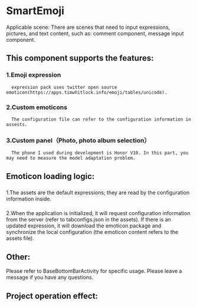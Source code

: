 # SmartEmoji
   Applicable scene: There are scenes that need to input expressions, pictures, and text content, such as: comment component, message input component.
   
## This component supports the features:
### 1.Emoji expression 
      expression pack uses twitter open source emoticon(https://apps.timwhitlock.info/emoji/tables/unicode).
### 2.Custom emoticons
      The configuration file can refer to the configuration information in assests.
### 3.Custom panel（Photo, photo album selection）
      The phone I used during development is Honor V10. In this part, you may need to measure the model adaptation problem.
    
## Emoticon loading logic:
###
   1.The assets are the default expressions; they are read by the configuration information inside.
###
   2.When the application is initialized, it will request configuration information from the server (refer to tabconfigs.json in the assets). If there is an updated expression, it will download the emoticon package and synchronize the local configuration (the emoticon content refers to the assets file).
   
## Other:
   Please refer to BaseBottomBarActivity for specific usage. 
   Please leave a message if you have any questions.

## Project operation effect:
